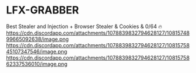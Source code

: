 # LFX-GRABBER
Best Stealer and Injection + Browser Stealer &amp; Cookies &amp; 0/64 🔥
https://cdn.discordapp.com/attachments/1078839832794628127/1081574899665092638/image.png
https://cdn.discordapp.com/attachments/1078839832794628127/1081575845107347546/image.png
https://cdn.discordapp.com/attachments/1078839832794628127/1081575862337536010/image.png
